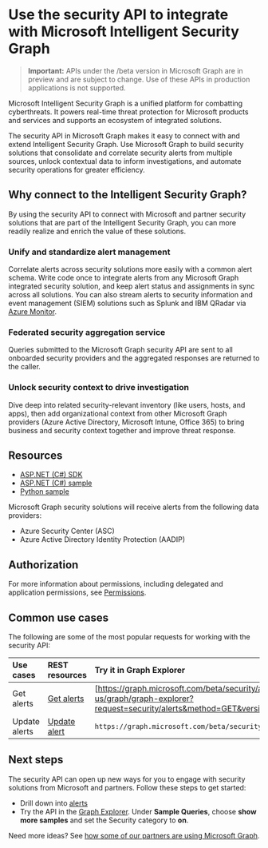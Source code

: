 # Use the security API to integrate with Microsoft Intelligent Security Graph

 > **Important:** APIs under the /beta version in Microsoft Graph are in preview and are subject to change. Use of these APIs in production applications is not supported.

Microsoft Intelligent Security Graph is a unified platform for combatting cyberthreats. It powers real-time threat protection for Microsoft products and services and supports an ecosystem of integrated solutions.

The security API in Microsoft Graph makes it easy to connect with and extend Intelligent Security Graph. Use Microsoft Graph to build security solutions that consolidate and correlate security alerts from multiple sources, unlock contextual data to inform investigations, and automate security operations for greater efficiency.

## Why connect to the Intelligent Security Graph?

By using the security API to connect with Microsoft and partner security solutions that are part of the Intelligent Security Graph, you can more readily realize and enrich the value of these solutions. 

### Unify and standardize alert management

Correlate alerts across security solutions more easily with a common alert schema. Write code once to integrate alerts from any Microsoft Graph integrated security solution, and keep alert status and assignments in sync across all solutions. You can also stream alerts to security information and event management (SIEM) solutions such as Splunk and IBM QRadar via [Azure Monitor](https://blogs.msdn.microsoft.com/azuresecurity/2016/08/23/azure-log-siem-configuration-steps/).

### Federated security aggregation service

Queries submitted to the Microsoft Graph security API are sent to all onboarded security providers and the aggregated responses are returned to the caller.

### Unlock security context to drive investigation

Dive deep into related security-relevant inventory (like users, hosts, and apps), then add organizational context from other Microsoft Graph providers (Azure Active Directory, Microsoft Intune, Office 365) to bring business and security context together and improve threat response.

<!-- LG: Add this content when this functionality is available. 
### Automate SecOps for greater efficiency (coming soon)
-->
<!-- 
Build and run investigation and remediation runbooks, automate security policy checks and rule enforcement, and orchestrate actions across security solutions.
-->

## Resources

* [ASP.NET (C#) SDK](https://www.nuget.org/packages/Microsoft.Graph)
* [ASP.NET (C#) sample](https://github.com/search?q=aspnet+sample+user:microsoftgraph&type=Repositories)
* [Python sample](https://github.com/search?q=python+sample+user:microsoftgraph&type=Repositories)

Microsoft Graph security solutions will receive alerts from the following data providers:

* Azure Security Center (ASC)
* Azure Active Directory Identity Protection (AADIP)

## Authorization

For more information about permissions, including delegated and application permissions, see [Permissions](../../../concepts/permissions_reference.md).

## Common use cases

The following are some of the most popular requests for working with the security API:

| **Use cases**   | **REST resources** | **Try it in Graph Explorer** |
|:---------------|:--------|:----------|
| Get alerts | [Get alerts](../api/alert_list.md) | [https://graph.microsoft.com/beta/security/alerts](https://developer.microsoft.com/en-us/graph/graph-explorer?request=security/alerts&method=GET&version=testSecurity&GraphUrl=https://graph.microsoft.com) |
| Update alerts | [Update alert](../api/alert_update.md) | `https://graph.microsoft.com/beta/security/alerts/{alert-id}` |

<!-- (| Get security profiles | [Security profiles](../resources/securityprofiles.md) | [https://graph.microsoft.com/beta/security/hostSecurityProfiles](https://developer.microsoft.com/en-us/graph/graph-explorer?request=security/hostSecurityProfiles&method=GET&version=testSecurity&GraphUrl=https://graph.microsoft.com) | ) -->

## Next steps

The security API can open up new ways for you to engage with security solutions from Microsoft and partners. Follow these steps to get started:

* Drill down into [alerts](../resources/alert.md)<!-- and [security profiles](../resources/securityprofiles.md).-->
* Try the API in the [Graph Explorer](https://developer.microsoft.com/graph/graph-explorer). Under **Sample Queries**, choose **show more samples** and set the Security category to **on**.

Need more ideas? See [how some of our partners are using Microsoft Graph](https://developer.microsoft.com/graph/graph/examples#partners).

